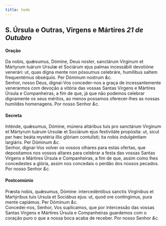 ```yaml
---
title: todo
---
```

<h2 class="text-center">S. Úrsula e Outras, Virgens e Mártires <em>21 de Outubro</em></h2>

<h4 class="text-center">Oração</h4>
<div class="container-fluid">
<div class="row">
<div class="dropcap text-justify">
Da nobis, quǽsumus, Dómine, Deus noster, sanctárum Vírginum et Mártyrum tuárum Ursulæ et Sociárum ejus palmas incessábili devotióne venerári: ut, quas digna mente non póssumus celebráre, humílibus saltem frequentémus obséquiis. Per Dóminum nostrum <em>&c.</em>
</div>
<div class="dropcap text-justify">
Senhor, nosso Deus, dignai-Vos conceder-nos a graça de incessantemente venerarmos com devoção a vitória das vossas Santas Virgens e Mártires Úrsula e Companheiras, a fim de que, já que não podemos celebrar dignamente os seus méritos, ao menos possamos oferecer-lhes as nossas humildes homenagens. Por nosso Senhor <em>&c.</em>
</div>
</div>
</div>

<h4 class="text-center">Secreta</h4>
<div class="container-fluid">
<div class="row">
<div class="dropcap text-justify">
Inténde, quǽsumus, Dómine, múnera altáribus tuis pro sanctárum Virginum et Mártyrum tuárum Ursulæ et Sociárum ejus festivitáte propósita: ut, sicut per hæc beáta mystéria illis glóriam contulísti; ita nobis indulgéntiam largiáris. Per Dóminum <em>&c.</em>
</div>
<div class="dropcap text-justify">
Senhor, dignai-Vos volver os vossos olhares para estas ofertas, que depositamos nos vossos altares para celebrar a festa das vossas Santas Virgens e Mártires Úrsula e Companheiras, a fim de que, assim como lhes concedestes a glória, assim nos concedais o perdão dos nossos pecados. Por nosso Senhor <em>&c.</em>
</div>
</div>
</div>

<h4 class="text-center">Postcomúnio</h4>
<div class="container-fluid">
<div class="row">
<div class="dropcap text-justify">
Præsta nobis, quǽsumus, Dómine: intercedéntibus sanctis Virgínibus et Martýribus tuis Ursula et Sociábus ejus: ut, quod ore contíngimus, pura mente capiámus. Per Dóminum <em>&c.</em>
</div>
<div class="dropcap text-justify">
Concedei-nos, Senhor, Vos suplicamos, que por intercessão das vossas Santas Virgens e Mártires Úrsula e Companheiras guardemos com o coração puro o que a nossa boca acaba de receber. Por nosso Senhor <em>&c.</em>
</div>
</div>
</div>